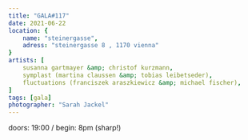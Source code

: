 ```yaml
---
title: "GALA#117"
date: 2021-06-22
location: {
    name: "steinergasse",
    adress: "steinergasse 8 , 1170 vienna"
}
artists: [
    susanna gartmayer &amp; christof kurzmann,
    symplast (martina claussen &amp; tobias leibetseder),
    fluctuations (franciszek araszkiewicz &amp; michael fischer),
]
tags: [gala]
photographer: "Sarah Jackel"
---
```

doors: 19:00 / begin: 8pm (sharp!)  

